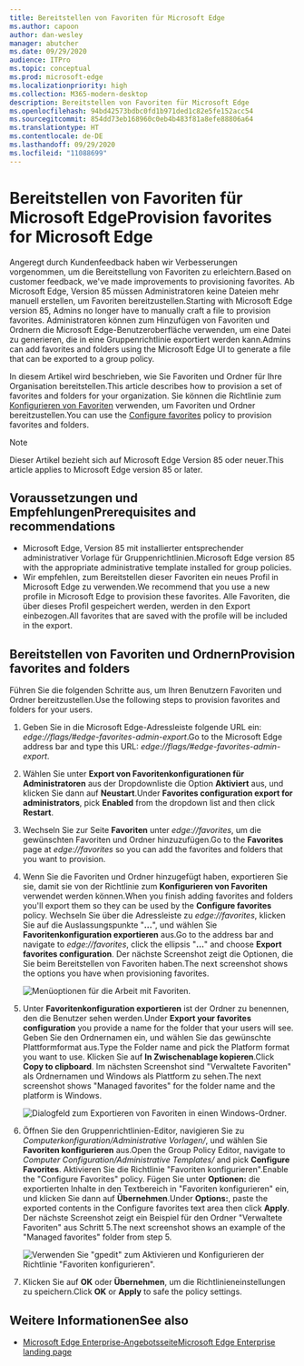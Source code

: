 ```yaml
---
title: Bereitstellen von Favoriten für Microsoft Edge
ms.author: capoon
author: dan-wesley
manager: abutcher
ms.date: 09/29/2020
audience: ITPro
ms.topic: conceptual
ms.prod: microsoft-edge
ms.localizationpriority: high
ms.collection: M365-modern-desktop
description: Bereitstellen von Favoriten für Microsoft Edge
ms.openlocfilehash: 94bd42573bdbc0fd1b971ded1c82e5fe152acc54
ms.sourcegitcommit: 854dd73eb168960c0eb4b483f81a8efe88806a64
ms.translationtype: HT
ms.contentlocale: de-DE
ms.lasthandoff: 09/29/2020
ms.locfileid: "11088699"
---
```

# <span data-ttu-id="4006f-103">Bereitstellen von Favoriten für Microsoft Edge</span><span class="sxs-lookup"><span data-stu-id="4006f-103">Provision favorites for Microsoft Edge</span></span>

<span data-ttu-id="4006f-104">Angeregt durch Kundenfeedback haben wir Verbesserungen vorgenommen, um die Bereitstellung von Favoriten zu erleichtern.</span><span class="sxs-lookup"><span data-stu-id="4006f-104">Based on customer feedback, we've made improvements to provisioning favorites.</span></span> <span data-ttu-id="4006f-105">Ab Microsoft Edge, Version 85 müssen Administratoren keine Dateien mehr manuell erstellen, um Favoriten bereitzustellen.</span><span class="sxs-lookup"><span data-stu-id="4006f-105">Starting with Microsoft Edge version 85, Admins no longer have to manually craft a file to provision favorites.</span></span> <span data-ttu-id="4006f-106">Administratoren können zum Hinzufügen von Favoriten und Ordnern die Microsoft Edge-Benutzeroberfläche verwenden, um eine Datei zu generieren, die in eine Gruppenrichtlinie exportiert werden kann.</span><span class="sxs-lookup"><span data-stu-id="4006f-106">Admins can add favorites and folders using the Microsoft Edge UI to generate a file that can be exported to a group policy.</span></span>

<span data-ttu-id="4006f-107">In diesem Artikel wird beschrieben, wie Sie Favoriten und Ordner für Ihre Organisation bereitstellen.</span><span class="sxs-lookup"><span data-stu-id="4006f-107">This article describes how to provision a set of favorites and folders for your organization.</span></span> <span data-ttu-id="4006f-108">Sie können die Richtlinie zum [Konfigurieren von Favoriten](https://docs.microsoft.com//DeployEdge/microsoft-edge-policies#configure-favorites) verwenden, um Favoriten und Ordner bereitzustellen.</span><span class="sxs-lookup"><span data-stu-id="4006f-108">You can use the [Configure favorites](https://docs.microsoft.com//DeployEdge/microsoft-edge-policies#configure-favorites) policy to provision favorites and folders.</span></span>

> [!NOTE]
> <span data-ttu-id="4006f-109">Dieser Artikel bezieht sich auf Microsoft Edge Version 85 oder neuer.</span><span class="sxs-lookup"><span data-stu-id="4006f-109">This article applies to Microsoft Edge version 85 or later.</span></span>

## <span data-ttu-id="4006f-110">Voraussetzungen und Empfehlungen</span><span class="sxs-lookup"><span data-stu-id="4006f-110">Prerequisites and recommendations</span></span>

- <span data-ttu-id="4006f-111">Microsoft Edge, Version 85 mit installierter entsprechender administrativer Vorlage für Gruppenrichtlinien.</span><span class="sxs-lookup"><span data-stu-id="4006f-111">Microsoft Edge version 85 with the appropriate administrative template installed for group policies.</span></span>
- <span data-ttu-id="4006f-112">Wir empfehlen, zum Bereitstellen dieser Favoriten ein neues Profil in Microsoft Edge zu verwenden.</span><span class="sxs-lookup"><span data-stu-id="4006f-112">We recommend that you use a new profile in Microsoft Edge to provision these favorites.</span></span> <span data-ttu-id="4006f-113">Alle Favoriten, die über dieses Profil gespeichert werden, werden in den Export einbezogen.</span><span class="sxs-lookup"><span data-stu-id="4006f-113">All favorites that are saved with the profile will be included in the export.</span></span>  

## <span data-ttu-id="4006f-114">Bereitstellen von Favoriten und Ordnern</span><span class="sxs-lookup"><span data-stu-id="4006f-114">Provision favorites and folders</span></span>

<span data-ttu-id="4006f-115">Führen Sie die folgenden Schritte aus, um Ihren Benutzern Favoriten und Ordner bereitzustellen.</span><span class="sxs-lookup"><span data-stu-id="4006f-115">Use the following steps to provision favorites and folders for your users.</span></span>

1. <span data-ttu-id="4006f-116">Geben Sie in die Microsoft Edge-Adressleiste folgende URL ein: *edge://flags/#edge-favorites-admin-export*.</span><span class="sxs-lookup"><span data-stu-id="4006f-116">Go to the Microsoft Edge address bar and type this URL: *edge://flags/#edge-favorites-admin-export*.</span></span>
2. <span data-ttu-id="4006f-117">Wählen Sie unter **Export von Favoritenkonfigurationen für Administratoren** aus der Dropdownliste die Option **Aktiviert** aus, und klicken Sie dann auf **Neustart**.</span><span class="sxs-lookup"><span data-stu-id="4006f-117">Under **Favorites configuration export for administrators**, pick **Enabled** from the dropdown list and then click **Restart**.</span></span>

3. <span data-ttu-id="4006f-118">Wechseln Sie zur Seite **Favoriten** unter *edge://favorites*, um die gewünschten Favoriten und Ordner hinzuzufügen.</span><span class="sxs-lookup"><span data-stu-id="4006f-118">Go to the **Favorites** page at *edge://favorites* so you can add the favorites and folders that you want to provision.</span></span>

<!--
4. On the **Favorites bar**, click **Add folder**. The folder structure of favorites that are set in the profile you're using will be reflected in the folder you provision for your users. The next screenshot shows "Managed favorites", the folder we'll use to provision favorites.

   ![Add a folder](media/edge-learnmore-provision-favorites/provision-favorites-add-folder.png)

   > [!TIP]
   > Add existing folders that contain favorites you want to provision for your users.

5. Select "Managed favorites" and then click **Add favorite**. The next screenshot shows the favorite we've added.

   ![Add a favorite](media/edge-learnmore-provision-favorites/provision-favorites-add-favorite.png)-->

4. <span data-ttu-id="4006f-119">Wenn Sie die Favoriten und Ordner hinzugefügt haben, exportieren Sie sie, damit sie von der Richtlinie zum **Konfigurieren von Favoriten** verwendet werden können.</span><span class="sxs-lookup"><span data-stu-id="4006f-119">When you finish adding favorites and folders you'll export them so they can be used by the **Configure favorites** policy.</span></span> <span data-ttu-id="4006f-120">Wechseln Sie über die Adressleiste zu *edge://favorites*, klicken Sie auf die Auslassungspunkte "**...**", und wählen Sie **Favoritenkonfiguration exportieren** aus.</span><span class="sxs-lookup"><span data-stu-id="4006f-120">Go to the address bar and navigate to *edge://favorites*, click the ellipsis "**…**" and choose **Export favorites configuration**.</span></span> <span data-ttu-id="4006f-121">Der nächste Screenshot zeigt die Optionen, die Sie beim Bereitstellen von Favoriten haben.</span><span class="sxs-lookup"><span data-stu-id="4006f-121">The next screenshot shows the options you have when provisioning favorites.</span></span>

   ![Menüoptionen für die Arbeit mit Favoriten.](media/edge-learnmore-provision-favorites/provision-favorites-menu-options.png)

5. <span data-ttu-id="4006f-123">Unter **Favoritenkonfiguration exportieren** ist der Ordner zu benennen, den die Benutzer sehen werden.</span><span class="sxs-lookup"><span data-stu-id="4006f-123">Under **Export your favorites configuration** you provide a name for the folder that your users will see.</span></span> <span data-ttu-id="4006f-124">Geben Sie den Ordnernamen ein, und wählen Sie das gewünschte Plattformformat aus.</span><span class="sxs-lookup"><span data-stu-id="4006f-124">Type the Folder name and pick the Platform format you want to use.</span></span> <span data-ttu-id="4006f-125">Klicken Sie auf **In Zwischenablage kopieren**.</span><span class="sxs-lookup"><span data-stu-id="4006f-125">Click **Copy to clipboard**.</span></span> <span data-ttu-id="4006f-126">Im nächsten Screenshot sind "Verwaltete Favoriten" als Ordnernamen und Windows als Plattform zu sehen.</span><span class="sxs-lookup"><span data-stu-id="4006f-126">The next screenshot shows "Managed favorites" for the folder name and the platform is Windows.</span></span>

   ![Dialogfeld zum Exportieren von Favoriten in einen Windows-Ordner.](media/edge-learnmore-provision-favorites/provision-favorites-export.png)

6. <span data-ttu-id="4006f-128">Öffnen Sie den Gruppenrichtlinien-Editor, navigieren Sie zu *Computerkonfiguration/Administrative Vorlagen/*, und wählen Sie **Favoriten konfigurieren** aus.</span><span class="sxs-lookup"><span data-stu-id="4006f-128">Open the Group Policy Editor, navigate to *Computer Configuration/Administrative Templates/* and pick **Configure Favorites**.</span></span> <span data-ttu-id="4006f-129">Aktivieren Sie die Richtlinie "Favoriten konfigurieren".</span><span class="sxs-lookup"><span data-stu-id="4006f-129">Enable the "Configure Favorites" policy.</span></span> <span data-ttu-id="4006f-130">Fügen Sie unter **Optionen:** die exportierten Inhalte in den Textbereich in "Favoriten konfigurieren" ein, und klicken Sie dann auf **Übernehmen**.</span><span class="sxs-lookup"><span data-stu-id="4006f-130">Under **Options:**, paste the exported contents in the Configure favorites text area then click **Apply**.</span></span> <span data-ttu-id="4006f-131">Der nächste Screenshot zeigt ein Beispiel für den Ordner "Verwaltete Favoriten" aus Schritt 5.</span><span class="sxs-lookup"><span data-stu-id="4006f-131">The next screenshot shows an example of the "Managed favorites" folder from step 5.</span></span>

   ![Verwenden Sie "gpedit" zum Aktivieren und Konfigurieren der Richtlinie "Favoriten konfigurieren".](media/edge-learnmore-provision-favorites/provision-favorites-gpedit.png)

7. <span data-ttu-id="4006f-133">Klicken Sie auf **OK** oder **Übernehmen**, um die Richtlinieneinstellungen zu speichern.</span><span class="sxs-lookup"><span data-stu-id="4006f-133">Click **OK** or **Apply** to safe the policy settings.</span></span>

## <span data-ttu-id="4006f-134">Weitere Informationen</span><span class="sxs-lookup"><span data-stu-id="4006f-134">See also</span></span>

- [<span data-ttu-id="4006f-135">Microsoft Edge Enterprise-Angebotsseite</span><span class="sxs-lookup"><span data-stu-id="4006f-135">Microsoft Edge Enterprise landing page</span></span>](https://aka.ms/EdgeEnterprise)